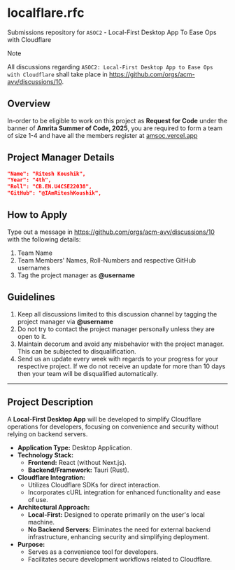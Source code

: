 # localflare.rfc
Submissions repository for `ASOC2` - Local-First Desktop App To Ease Ops with Cloudflare

> [!NOTE]
All discussions regarding `ASOC2: Local-First Desktop App to Ease Ops with Cloudflare` shall take place in https://github.com/orgs/acm-avv/discussions/10.


## Overview
In-order to be eligible to work on this project as **Request for Code** under the banner of **Amrita Summer of Code, 2025**, you are required to form a team of size 1-4 and have all the members register at [amsoc.vercel.app](https://amsoc.vercel.app)

## Project Manager Details
```json
"Name": "Ritesh Koushik",
"Year": "4th",
"Roll": "CB.EN.U4CSE22038",
"GitHub": "@IAmRiteshKoushik",
```

## How to Apply
Type out a message in https://github.com/orgs/acm-avv/discussions/10 with the following details:
1. Team Name
2. Team Members' Names, Roll-Numbers and respective GitHub usernames
3. Tag the project manager as **@username**

## Guidelines
1. Keep all discussions limited to this discussion channel by tagging the project manager via **@username**
2. Do not try to contact the project manager personally unless they are open to it.
4. Maintain decorum and avoid any misbehavior with the project manager. This can be subjected to disqualification.
5. Send us an update every week with regards to your progress for your respective project. If we do not receive an update for more than 10 days then your team will be disqualified automatically.

---
## Project Description

A **Local-First Desktop App** will be developed to simplify Cloudflare operations for developers, focusing on convenience and security without relying on backend servers.

* **Application Type:** Desktop Application.
* **Technology Stack:**
    * **Frontend:** React (without Next.js).
    * **Backend/Framework:** Tauri (Rust).
* **Cloudflare Integration:**
    * Utilizes Cloudflare SDKs for direct interaction.
    * Incorporates cURL integration for enhanced functionality and ease of use.
* **Architectural Approach:**
    * **Local-First:** Designed to operate primarily on the user's local machine.
    * **No Backend Servers:** Eliminates the need for external backend infrastructure, enhancing security and simplifying deployment.
* **Purpose:**
    * Serves as a convenience tool for developers.
    * Facilitates secure development workflows related to Cloudflare.
